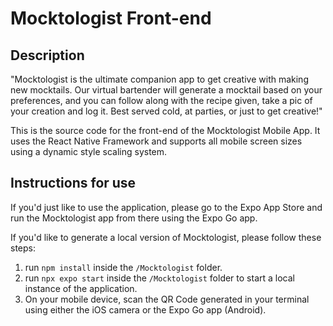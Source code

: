 # Mocktologist Front-end

## Description

"Mocktologist is the ultimate companion app to get creative with making new mocktails. Our virtual bartender will generate a mocktail based on your preferences, and you can follow along with the recipe given, take a pic of your creation and log it. Best served cold, at parties, or just to get creative!"

This is the source code for the front-end of the Mocktologist Mobile App. It uses the React Native Framework and supports all mobile screen sizes using a dynamic style scaling system.

## Instructions for use

If you'd just like to use the application, please go to the Expo App Store and run the Mocktologist app from there using the Expo Go app.


If you'd like to generate a local version of Mocktologist, please follow these steps:
1. run `npm install` inside the `/Mocktologist` folder.
2. run `npx expo start` inside the `/Mocktologist` folder to start a local instance of the application.
3. On your mobile device, scan the QR Code generated in your terminal using either the iOS camera or the Expo Go app (Android).